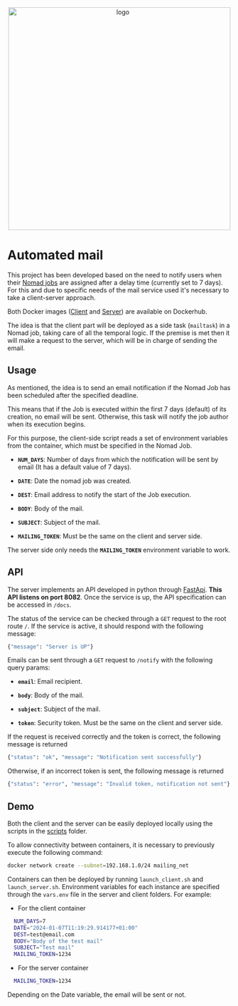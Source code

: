 <div align="center">
  <img src="https://ai4eosc.eu/wp-content/uploads/sites/10/2022/09/horizontal-transparent.png" alt="logo" width="500"/>
</div>

# Automated mail


This project has been developed based on the need to notify users when their [Nomad jobs](https://github.com/AI4EOSC/ai4-papi/tree/master/etc) are assigned after a delay time (currently set to 7 days). For this and due to specific needs of the mail service used it's necessary to take a client-server approach.

Both Docker images ([Client](https://hub.docker.com/repository/docker/sftobias/mail-client) and [Server](https://hub.docker.com/repository/docker/sftobias/mail-server/general)) are available on Dockerhub.


The idea is that the client part will be deployed as a side task (`mailtask`) in a Nomad job, taking care of all the temporal logic. If the premise is met then it will make a request to the server, which will be in charge of sending the email.

## Usage

As mentioned, the idea is to send an email notification if the Nomad Job has been scheduled after the specified deadline.

This means that if the Job is executed within the first 7 days (default) of its creation, no email will be sent. Otherwise, this task will notify the job author when its execution begins.

For this purpose, the client-side script reads a set of environment variables from the container, which must be specified in the Nomad Job.

- **`NUM_DAYS`**: Number of days from which the notification will be sent by email (It has a default value of 7 days).

- **`DATE`**: Date the nomad job was created.

- **`DEST`**: Email address to notify the start of the Job execution.

- **`BODY`**: Body of the mail.

- **`SUBJECT`**: Subject of the mail.

- **`MAILING_TOKEN`**: Must be the same on the client and server side.

The server side only needs the **`MAILING_TOKEN`** environment variable to work.

## API

The server implements an API developed in python through [FastApi](https://fastapi.tiangolo.com/). **This API listens on port 8082**. Once the service is up, the API specification can be accessed in `/docs`.

The status of the service can be checked through a `GET` request to the root route `/`. If the service is active, it should respond with the following message:

```bash
{"message": "Server is UP"}
```

Emails can be sent through a `GET` request to `/notify` with the following query params:

- **`email`**: Email recipient.

- **`body`**: Body of the mail.

- **`subject`**: Subject of the mail.

- **`token`**: Security token. Must be the same on the client and server side.

If the request is received correctly and the token is correct, the following message is returned

```bash
{"status": "ok", "message": "Notification sent successfully"}
```

Otherwise, if an incorrect token is sent, the following message is returned

```bash
{"status": "error", "message": "Invalid token, notification not sent"}
```

## Demo


Both the client and the server can be easily deployed locally using the scripts in the [scripts](https://github.com/ai4os/docker-mail/tree/main/scripts) folder.

To allow connectivity between containers, it is necessary to previously execute the following command:

```bash
docker network create --subnet=192.168.1.0/24 mailing_net
```

Containers can then be deployed by running `launch_client.sh` and `launch_server.sh`. Environment variables for each instance are specified through the `vars.env` file in the server and client folders. For example:

- For the client container
```bash
  NUM_DAYS=7
  DATE="2024-01-07T11:19:29.914177+01:00"
  DEST=test@email.com
  BODY="Body of the test mail"
  SUBJECT="Test mail"
  MAILING_TOKEN=1234
```

- For the server container
```bash
  MAILING_TOKEN=1234
```

Depending on the Date variable, the email will be sent or not.


